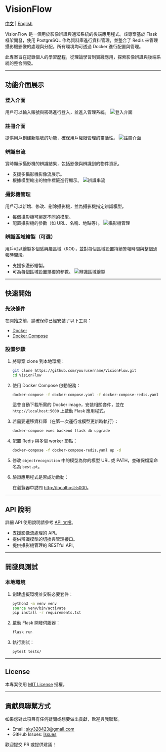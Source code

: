 # VisionFlow

[中文](./README.md) | [English](./README_en.md)

VisionFlow 是一個用於影像辨識與通知系統的後端應用程式。該專案基於 Flask 框架開發，使用 PostgreSQL 作為資料庫進行資料管理，並整合了 Redis 來管理攝影機影像的處理與分配。所有環境均可透過 Docker 進行配置與管理。

此專案旨在記錄個人的學習歷程，從理論學習到實踐應用，探索影像辨識與後端系統的整合開發。

---

## 功能介面展示

### 登入介面
用戶可以輸入賬號與密碼進行登入，並進入管理系統。
![登入介面](./readme_image/login.PNG)

### 註冊介面
提供用戶創建新賬號的功能，確保用戶權限管理的靈活性。
![註冊介面](./readme_image/register.PNG)

### 辨識串流
實時顯示攝影機的辨識結果，包括影像與辨識到的物件資訊。
- 支援多攝影機影像流展示。
- 根據模型輸出的物件標籤進行顯示。
![辨識串流](./readme_image/stream_interface.PNG)

### 攝影機管理
用戶可以新增、修改、刪除攝影機，並為攝影機指定辨識模型。
- 每個攝影機可綁定不同的模型。
- 配置攝影機的參數（如 URL、名稱、地點等）。
![攝影機管理](./readme_image/camera_management.PNG)

### 辨識區域繪製（可選）
用戶可以繪製多個感興趣區域（ROI），並對每個區域設置持續警報時間與整個通報時間段。
- 支援多邊形繪製。
- 可為每個區域設置單獨的參數。
![辨識區域繪製](./readme_image/detection_area.PNG)

---

## 快速開始

### 先決條件

在開始之前，請確保你已經安裝了以下工具：

- [Docker](https://www.docker.com/)
- [Docker Compose](https://docs.docker.com/compose/)

### 設置步驟

1. 將專案 clone 到本地環境：

    ```bash
    git clone https://github.com/yourusername/VisionFlow.git
    cd VisionFlow
    ```

2. 使用 Docker Compose 啟動服務：

    ```bash
    docker-compose -f docker-compose.yaml -f docker-compose-redis.yaml up -d
    ```

    這會自動下載所需的 Docker image，安裝相關套件，並在 `http://localhost:5000` 上啟動 Flask 應用程式。

3. 若需要遷移資料庫（在第一次運行或模型更新時執行）：

    ```bash
    docker-compose exec backend flask db upgrade
    ```

4. 配置 Redis 與多個 worker 節點：

    ```bash
    docker-compose -f docker-compose-redis.yaml up -d
    ```

5. 修改 `objectrecognition` 中的模型為你的模型 URL 或 PATH，並確保檔案命名為 `best.pt`。

6. 驗證應用程式是否成功啟動：

    在瀏覽器中訪問 [http://localhost:5000](http://localhost:5000)。

---

## API 說明

詳細 API 使用說明請參考 [API 文檔](./API_Doc.md)。

- 支援影像流處理的 API。
- 提供辨識模型的切換與管理接口。
- 提供攝影機管理的 RESTful API。

---

## 開發與測試

### 本地環境

1. 創建虛擬環境並安裝必要套件：

    ```bash
    python3 -m venv venv
    source venv/bin/activate
    pip install -r requirements.txt
    ```

2. 啟動 Flask 開發伺服器：

    ```bash
    flask run
    ```

3. 執行測試：

    ```bash
    pytest tests/
    ```

---

## License

本專案使用 [MIT License](LICENSE) 授權。

---

## 貢獻與聯繫方式

如果您對此項目有任何疑問或想要做出貢獻，歡迎與我聯繫。

- Email: sky328423@gmail.com
- GitHub Issues: [Issues](https://github.com/yourusername/VisionFlow/issues)

歡迎提交 PR 或提供建議！
